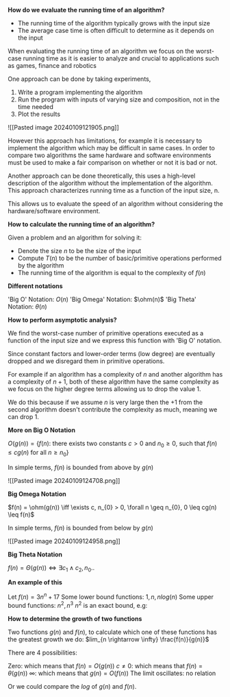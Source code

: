 
**How do we evaluate the running time of an algorithm?**

- The running time of the algorithm typically grows with the input size
- The average case time is often difficult to determine as it depends on the input

When evaluating the running time of an algorithm we focus on the worst-case running time as it is easier to analyze and crucial to applications such as games, finance and robotics

One approach can be done by taking experiments,

1) Write a program implementing the algorithm
2) Run the program with inputs of varying size and composition, not in the time needed
3) Plot the results

![[Pasted image 20240109121905.png]]

However this approach has limitations, for example it is necessary to implement the algorithm which may be difficult in same cases. In order to compare two algorithms the same hardware and software environments must be used to make a fair comparison on whether or not it is bad or not. 

Another approach can be done theoretically, this uses a high-level description of the algorithm without the implementation of the algorithm. This approach characterizes running time as a function of the input size, n. 

This allows us to evaluate the speed of an algorithm without considering the hardware/software environment. 

**How to calculate the running time of an algorithm?**

Given a problem and an algorithm for solving it:

- Denote the size $n$ to be the size of the input
- Compute $T(n)$ to be the number of basic/primitive operations performed by the algorithm
- The running time of the algorithm is equal to the complexity of $f(n)$

**Different notations**

'Big O' Notation: $O(n)$
'Big Omega' Notation: $\ohm(n)$
'Big Theta' Notation: $\theta(n)$

**How to perform asymptotic analysis?**

We find the worst-case number of primitive operations executed as a function of the input size and we express this function with 'Big O' notation.
 
Since constant factors and lower-order terms (low degree) are eventually dropped and we disregard them in primitive operations.

For example if an algorithm has a complexity of $n$ and another algorithm has a complexity of $n + 1$, both of these algorithm have the same complexity as we focus on the higher degree terms allowing us to drop the value $1$. 

We do this because if we assume $n$ is very large then the $+ 1$ from the second algorithm doesn't contribute the complexity as much, meaning we can drop $1$. 

**More on Big O Notation**

$O(g(n)) = \{f(n):$ there exists two constants $c > 0$ and $n_{0} \geq 0$, such that $f(n) \leq cg(n)$ for all $n \geq n_{0} \}$ 

In simple terms, $f(n)$ is bounded from above by $g(n)$

![[Pasted image 20240109124708.png]]

**Big Omega Notation**

$f(n) = \ohm(g(n)) \iff \exists c, n_{0} > 0, \forall n \geq n_{0}, 0 \leq cg(n) \leq f(n)$ 

In simple terms, $f(n)$ is bounded from below by $g(n)$

![[Pasted image 20240109124958.png]]

**Big Theta Notation**

$f(n) = \Theta(g(n)) \iff \exists c_{1} \land c_{2}, n_{0}..$ 

**An example of this**

Let $f(n) = 3n^{n} + 17$
Some lower bound functions: $1, n, nlog(n)$ 
Some upper bound functions: $n^{2}, n^{3}$ 
$n^{2}$ is an exact bound, e.g: 

**How to determine the growth of two functions**

Two functions $g(n)$ and $f(n)$, to calculate which one of these functions has the greatest growth we do:
$lim_{n \rightarrow \infty} \frac{f(n)}{g(n)}$

There are 4 possibilities:

Zero: which means that $f(n) = O(g(n))$ 
$c \neq 0:$ which means that $f(n) = \theta (g(n))$
$\infty:$ which means that $g(n) = O(f(n))$
The limit oscillates: no relation

Or we could compare the $log$ of $g(n)$ and $f(n)$.



